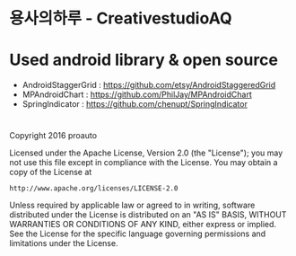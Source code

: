 # 용사의하루 - CreativestudioAQ


# Used android library & open source
- AndroidStaggerGrid : https://github.com/etsy/AndroidStaggeredGrid
- MPAndroidChart : https://github.com/PhilJay/MPAndroidChart
- SpringIndicator : https://github.com/chenupt/SpringIndicator







#
Copyright 2016 proauto

Licensed under the Apache License, Version 2.0 (the "License");
you may not use this file except in compliance with the License.
You may obtain a copy of the License at

    http://www.apache.org/licenses/LICENSE-2.0

Unless required by applicable law or agreed to in writing, software
distributed under the License is distributed on an "AS IS" BASIS,
WITHOUT WARRANTIES OR CONDITIONS OF ANY KIND, either express or implied.
See the License for the specific language governing permissions and
limitations under the License.
